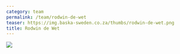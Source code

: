 ```yaml
---
category: team
permalink: /team/rodwin-de-wet
teaser: https://img.baska-sweden.co.za/thumbs/rodwin-de-wet.png
title: Rodwin de Wet
---
```


[<img src="https://img.baska-sweden.co.za/resized/rodwin-de-wet.png" />](https://img.baska-sweden.co.za/original/rodwin-de-wet.png)

<!--
[Questionnare Answers](https://drive.google.com/open?id=1VBojQLAMQjcxmdDdke21VWM5OYCNCxNb6znyyneYOrk)
-->
